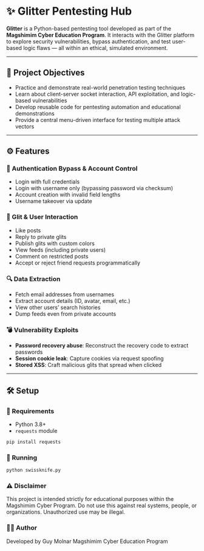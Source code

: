 # ✨ Glitter Pentesting Hub

**Glitter** is a Python-based pentesting tool developed as part of the **Magshimim Cyber Education Program**. It interacts with the Glitter platform to explore security vulnerabilities, bypass authentication, and test user-based logic flaws — all within an ethical, simulated environment.

---

## 🎯 Project Objectives

- Practice and demonstrate real-world penetration testing techniques
- Learn about client-server socket interaction, API exploitation, and logic-based vulnerabilities
- Develop reusable code for pentesting automation and educational demonstrations
- Provide a central menu-driven interface for testing multiple attack vectors

---

## ⚙️ Features

### 🔐 Authentication Bypass & Account Control
- Login with full credentials
- Login with username only (bypassing password via checksum)
- Account creation with invalid field lengths
- Username takeover via update

### 📡 Glit & User Interaction
- Like posts
- Reply to private glits
- Publish glits with custom colors
- View feeds (including private users)
- Comment on restricted posts
- Accept or reject friend requests programmatically

### 🔍 Data Extraction
- Fetch email addresses from usernames
- Extract account details (ID, avatar, email, etc.)
- View other users’ search histories
- Dump feeds even from private accounts

### 💣 Vulnerability Exploits
- **Password recovery abuse**: Reconstruct the recovery code to extract passwords
- **Session cookie leak**: Capture cookies via request spoofing
- **Stored XSS**: Craft malicious glits that spread when clicked

---

## 🛠️ Setup

### 🔗 Requirements

- Python 3.8+
- `requests` module

```bash
pip install requests
```
### 🚀 Running
```bash
python swissknife.py
```
### ⚠️ Disclaimer
This project is intended strictly for educational purposes within the Magshimim Cyber Program.
Do not use this against real systems, people, or organizations. Unauthorized use may be illegal.

### 👨‍💻 Author
Developed by Guy Molnar
Magshimim Cyber Education Program


